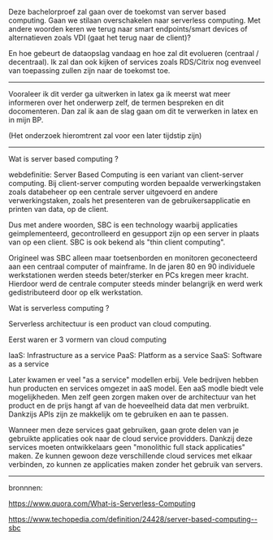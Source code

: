 Deze bachelorproef zal gaan over de toekomst van server based computing. Gaan we stilaan overschakelen naar serverless computing. Met andere woorden keren we terug naar smart endpoints/smart devices of alternatieven zoals VDI (gaat het terug naar de client)? 

En hoe gebeurt de dataopslag vandaag en hoe zal dit evolueren (centraal / decentraal). Ik zal dan ook kijken of services zoals RDS/Citrix nog evenveel van toepassing zullen zijn naar de toekomst toe.

-----

Vooraleer ik dit verder ga uitwerken in latex ga ik meerst wat meer informeren over het onderwerp zelf, de termen bespreken en dit docomenteren. Dan zal ik aan de slag gaan om dit te verwerken in latex en in mijn BP.

(Het onderzoek hieromtrent zal voor een later tijdstip zijn)

-----

Wat is server based computing ?

webdefinitie: 
Server Based Computing is een variant van client-server computing. Bij client-server computing worden bepaalde verwerkingstaken zoals databeheer op een centrale server uitgevoerd en andere verwerkingstaken, zoals het presenteren van de gebruikersapplicatie en printen van data, op de client. 

Dus met andere woorden, SBC is een technology waarbij applicaties geimplementeerd, gecontrolleerd en gesupport zijn op een server in plaats van op een client. SBC is ook bekend als "thin client computing".

Origineel was SBC alleen maar toetsenborden en monitoren geconecteerd aan een centraal computer of mainframe. In de jaren 80 en 90
individuele  werkstationen werden steeds beter/sterker en PCs kregen meer kracht. Hierdoor werd de centrale computer steeds minder belangrijk en werd werk gedistributeerd door op elk werkstation.


Wat is serverless computing ?

Serverless architectuur is een product van cloud computing.

Eerst waren er 3 vormern van cloud computing 

IaaS: Infrastructure as a service
PaaS: Platform as a service
SaaS: Software as a service

Later kwamen er veel "as a service" modellen erbij. Vele bedrijven hebben hun producten en services omgezet in aaS model.
Een aaS modle biedt vele mogelijkheden. Men zelf geen zorgen maken over de architectuur van het product en de prijs hangt af van de hoeveelheid data dat men verbruikt. Dankzijs APIs zijn ze makkelijk om te gebruiken en aan te passen.

Wanneer men deze services gaat gebruiken, gaan grote delen van je gebruikte applicaties ook naar de cloud service providders.
Dankzij deze services moeten ontwikkelaars geen "monolithic full stack applicaties" maken. Ze kunnen gewoon deze verschillende cloud services met elkaar verbinden, zo kunnen ze applicaties maken zonder het gebruik van servers.



-----

bronnnen:

https://www.quora.com/What-is-Serverless-Computing


https://www.techopedia.com/definition/24428/server-based-computing--sbc
